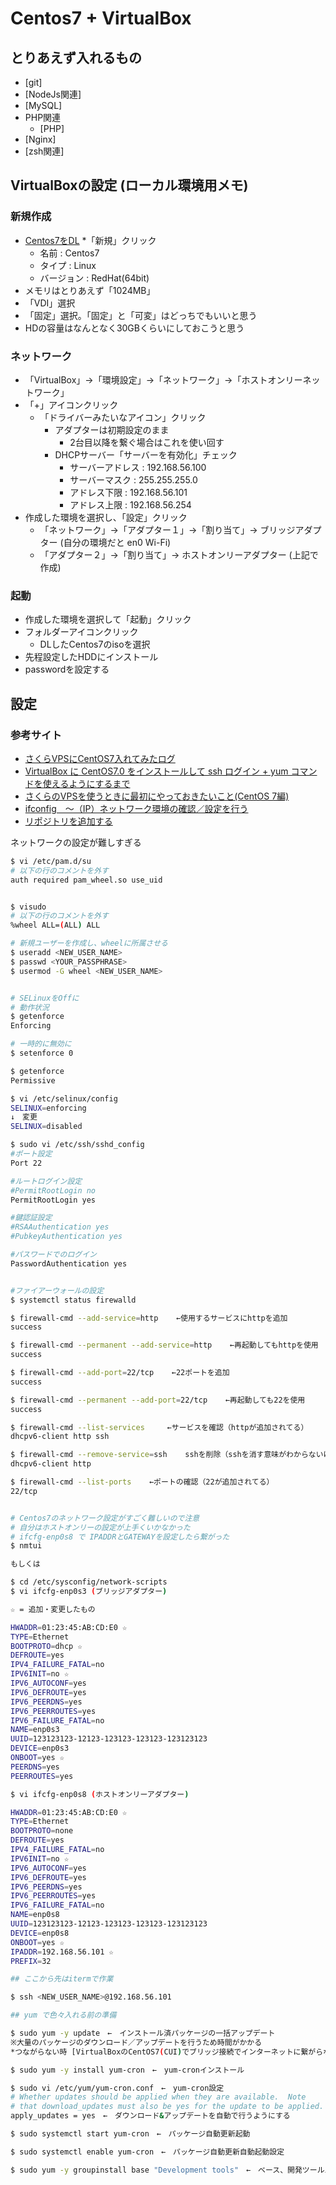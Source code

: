 # Centos7 + VirtualBox

## とりあえず入れるもの

* [git]
* [NodeJs関連]
* [MySQL]
* PHP関連
	* [PHP]
* [Nginx]
* [zsh関連]

## VirtualBoxの設定 (ローカル環境用メモ)

### 新規作成

* [Centos7をDL](http://isoredirect.centos.org/centos/7/isos/x86_64/CentOS-7-x86_64-DVD-1503-01.iso)
*「新規」クリック
	* 名前 : Centos7
	* タイプ : Linux
	* バージョン : RedHat(64bit)
* メモリはとりあえず「1024MB」
* 「VDI」選択
* 「固定」選択。「固定」と「可変」はどっちでもいいと思う
* HDの容量はなんとなく30GBくらいにしておこうと思う


### ネットワーク

* 「VirtualBox」->「環境設定」->「ネットワーク」->「ホストオンリーネットワーク」
* 「+」アイコンクリック
	* 「ドライバーみたいなアイコン」クリック
		* アダプターは初期設定のまま
			* 2台目以降を繋ぐ場合はこれを使い回す
		* DHCPサーバー「サーバーを有効化」チェック
			* サーバーアドレス : 192.168.56.100
			* サーバーマスク : 255.255.255.0
			* アドレス下限 : 192.168.56.101
			* アドレス上限 : 192.168.56.254
* 作成した環境を選択し、「設定」クリック
	* 「ネットワーク」->「アダプター１」->「割り当て」-> ブリッジアダプター (自分の環境だと en0 Wi-Fi)
	* 「アダプター２」->「割り当て」-> ホストオンリーアダプター (上記で作成)


### 起動

* 作成した環境を選択して「起動」クリック
* フォルダーアイコンクリック
	* DLしたCentos7のisoを選択
* 先程設定したHDDにインストール
* passwordを設定する

## 設定

### 参考サイト

* [さくらVPSにCentOS7入れてみたログ](http://qiita.com/dansuke@github/items/4cb01478d135b706c8fd)
* [VirtualBox に CentOS7.0 をインストールして ssh ログイン + yum コマンドを使えるようにするまで](http://d.hatena.ne.jp/shouh/20150429/1430283666)
* [さくらのVPSを使うときに最初にやっておきたいこと(CentOS 7編)](http://server-setting.info/blog/sakura_vps_centos7_first_setup.html)
* [ifconfig　～（IP）ネットワーク環境の確認／設定を行う](http://www.atmarkit.co.jp/ait/articles/0109/29/news004.html)
* [リポジトリを追加する](http://www.server-world.info/query?os=CentOS_7&p=initial_conf&f=6)

ネットワークの設定が難しすぎる

```bash
$ vi /etc/pam.d/su
# 以下の行のコメントを外す
auth required pam_wheel.so use_uid


$ visudo
# 以下の行のコメントを外す
%wheel ALL=(ALL) ALL

# 新規ユーザーを作成し、wheelに所属させる
$ useradd <NEW_USER_NAME>
$ passwd <YOUR_PASSPHRASE>
$ usermod -G wheel <NEW_USER_NAME>


# SELinuxをOffに
# 動作状況
$ getenforce
Enforcing

# 一時的に無効に
$ setenforce 0

$ getenforce
Permissive

$ vi /etc/selinux/config
SELINUX=enforcing
↓　変更
SELINUX=disabled

$ sudo vi /etc/ssh/sshd_config
#ポート設定
Port 22

#ルートログイン設定
#PermitRootLogin no
PermitRootLogin yes

#鍵認証設定
#RSAAuthentication yes
#PubkeyAuthentication yes

#パスワードでのログイン
PasswordAuthentication yes


#ファイアーウォールの設定
$ systemctl status firewalld

$ firewall-cmd --add-service=http    ←使用するサービスにhttpを追加
success

$ firewall-cmd --permanent --add-service=http    ←再起動してもhttpを使用
success

$ firewall-cmd --add-port=22/tcp    ←22ポートを追加
success

$ firewall-cmd --permanent --add-port=22/tcp    ←再起動しても22を使用
success

$ firewall-cmd --list-services     ←サービスを確認（httpが追加されてる）
dhcpv6-client http ssh

$ firewall-cmd --remove-service=ssh    sshを削除（sshを消す意味がわからないけど、皆さんやってるので。理由は元気があったら調べる）
dhcpv6-client http

$ firewall-cmd --list-ports    ←ポートの確認（22が追加されてる）
22/tcp


# Centos7のネットワーク設定がすごく難しいので注意
# 自分はホストオンリーの設定が上手くいかなかった
# ifcfg-enp0s8 で IPADDRとGATEWAYを設定したら繋がった
$ nmtui

もしくは

$ cd /etc/sysconfig/network-scripts
$ vi ifcfg-enp0s3 (ブリッジアダプター)

☆ = 追加・変更したもの

HWADDR=01:23:45:AB:CD:E0 ☆
TYPE=Ethernet
BOOTPROTO=dhcp ☆
DEFROUTE=yes
IPV4_FAILURE_FATAL=no
IPV6INIT=no ☆
IPV6_AUTOCONF=yes
IPV6_DEFROUTE=yes
IPV6_PEERDNS=yes
IPV6_PEERROUTES=yes
IPV6_FAILURE_FATAL=no
NAME=enp0s3
UUID=123123123-12123-123123-123123-123123123
DEVICE=enp0s3
ONBOOT=yes ☆
PEERDNS=yes
PEERROUTES=yes

$ vi ifcfg-enp0s8 (ホストオンリーアダプター)

HWADDR=01:23:45:AB:CD:E0 ☆
TYPE=Ethernet
BOOTPROTO=none
DEFROUTE=yes
IPV4_FAILURE_FATAL=no
IPV6INIT=no ☆
IPV6_AUTOCONF=yes
IPV6_DEFROUTE=yes
IPV6_PEERDNS=yes
IPV6_PEERROUTES=yes
IPV6_FAILURE_FATAL=no
NAME=enp0s8
UUID=123123123-12123-123123-123123-123123123
DEVICE=enp0s8
ONBOOT=yes ☆
IPADDR=192.168.56.101 ☆
PREFIX=32

## ここから先はitermで作業

$ ssh <NEW_USER_NAME>@192.168.56.101

## yum で色々入れる前の準備

$ sudo yum -y update　←　インストール済パッケージの一括アップデート
※大量のパッケージのダウンロード／アップデートを行うため時間がかかる
*つながらない時 [VirtualBoxのCentOS7(CUI)でブリッジ接続でインターネットに繋がらない時の対応](https://goo.gl/drnQRm)

$ sudo yum -y install yum-cron　←　yum-cronインストール

$ sudo vi /etc/yum/yum-cron.conf　←　yum-cron設定
# Whether updates should be applied when they are available.  Note
# that download_updates must also be yes for the update to be applied.
apply_updates = yes　←　ダウンロード&アップデートを自動で行うようにする

$ sudo systemctl start yum-cron　←　パッケージ自動更新起動

$ sudo systemctl enable yum-cron　←　パッケージ自動更新自動起動設定

$ sudo yum -y groupinstall base "Development tools"　←　ベース、開発ツールパッケージ群インストール
```
